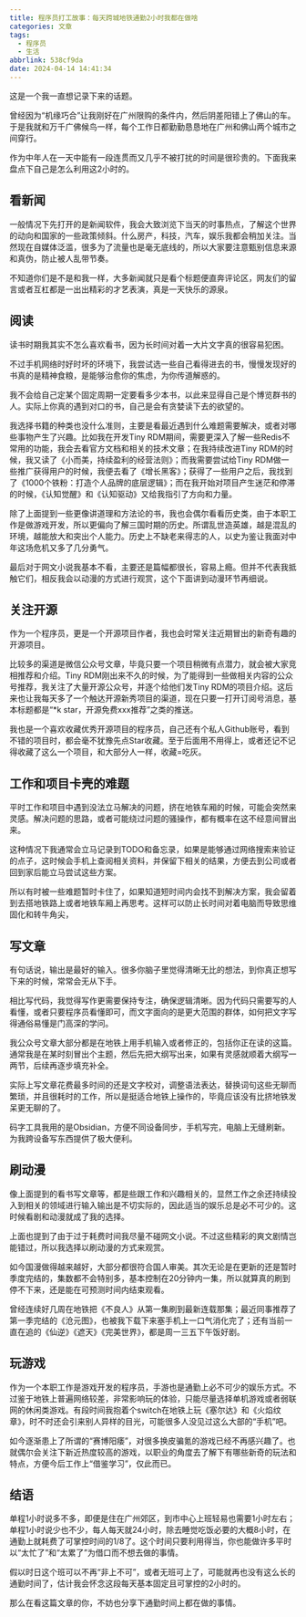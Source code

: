 ```yaml
---
title: 程序员打工故事：每天跨城地铁通勤2小时我都在做啥
categories: 文章
tags:
  - 程序员
  - 生活
abbrlink: 538cf9da
date: 2024-04-14 14:41:34
---
```

这是一个我一直想记录下来的话题。

曾经因为“机缘巧合”让我刚好在广州限购的条件内，然后阴差阳错上了佛山的车。于是我就和万千广佛候鸟一样，每个工作日都勤勤恳恳地在广州和佛山两个城市之间穿行。 

作为中年人在一天中能有一段连贯而又几乎不被打扰的时间是很珍贵的。下面我来盘点下自己是怎么利用这2小时的。

## 看新闻

一般情况下先打开的是新闻软件，我会大致浏览下当天的时事热点，了解这个世界的动向和国家的一些政策倾斜。什么房产，科技，汽车，娱乐我都会稍加关注。当然现在自媒体泛滥，很多为了流量也是毫无底线的，所以大家要注意甄别信息来源和真伪，防止被人乱带节奏。

不知道你们是不是和我一样，大多新闻就只是看个标题便直奔评论区，网友们的留言或者互杠都是一出出精彩的才艺表演，真是一天快乐的源泉。

## 阅读

读书时期我其实不怎么喜欢看书，因为长时间对着一大片文字真的很容易犯困。

不过手机网络时好时坏的环境下，我尝试选一些自己看得进去的书，慢慢发现好的书真的是精神食粮，是能够治愈你的焦虑，为你传道解惑的。

我不会给自己定某个固定周期一定要看多少本书，以此来显得自己是个博览群书的人。实际上你真的遇到对口的书，自己是会有贪婪读下去的欲望的。

我选择书籍的种类也没什么准则，主要是看最近遇到什么难题需要解决，或者对哪些事物产生了兴趣。比如我在开发Tiny RDM期间，需要更深入了解一些Redis不常用的功能，我会去看官方文档和相关的技术文章；在我持续改进Tiny RDM的时候，我又读了《小而美，持续盈利的经营法则》；而我需要尝试给Tiny RDM做一些推广获得用户的时候，我便去看了《增长黑客》；获得了一些用户之后，我找到了《1000个铁粉：打造个人品牌的底层逻辑》；而在我开始对项目产生迷茫和停滞的时候，《认知觉醒》和《认知驱动》又给我指引了方向和力量。

除了上面提到一些更像讲道理和方法论的书，我也会偶尔看看历史类，由于本职工作是做游戏开发，所以更偏向了解三国时期的历史。所谓乱世造英雄，越是混乱的环境，越能放大和突出个人能力。历史上不缺老来得志的人，以史为鉴让我面对中年这场危机又多了几分勇气。

最后对于网文小说我基本不看，主要还是篇幅都很长，容易上瘾。但并不代表我抵触它们，相反我会以动漫的方式进行观赏，这个下面讲到动漫环节再细说。

## 关注开源

作为一个程序员，更是一个开源项目作者，我也会时常关注近期冒出的新奇有趣的开源项目。

比较多的渠道是微信公众号文章，毕竟只要一个项目稍微有点潜力，就会被大家竞相推荐和介绍。Tiny RDM刚出来不久的时候，为了能得到一些做相关内容的公众号推荐，我关注了大量开源公众号，并逐个给他们发Tiny RDM的项目介绍。这后来也让我每天多了一个触达开源新秀项目的渠道，现在只要一打开订阅号消息，基本标题都是“\*k star，开源免费xxx推荐”之类的推送。

我也是一个喜欢收藏优秀开源项目的程序员，自己还有个私人Github账号，看到不错的项目时，都会毫不犹豫先点Star收藏。至于后面用不用得上，或者还记不记得收藏了这么一个项目，和大部分人一样，收藏=吃灰。

## 工作和项目卡壳的难题

平时工作和项目中遇到没法立马解决的问题，挤在地铁车厢的时候，可能会突然来灵感。解决问题的思路，或者可能绕过问题的骚操作，都有概率在这不经意间冒出来。

这种情况下我通常会立马记录到TODO和备忘录，如果是能够通过网络搜索来验证的点子，这时候会手机上查阅相关资料，并保留下相关的结果，方便去到公司或者回到家后能立马尝试这些方案。

所以有时被一些难题暂时卡住了，如果知道短时间内会找不到解决方案，我会留着到去搭地铁路上或者地铁车厢上再思考。这样可以防止长时间对着电脑而导致思维固化和转牛角尖，

## 写文章

有句话说，输出是最好的输入。很多你脑子里觉得清晰无比的想法，到你真正想写下来的时候，常常会无从下手。

相比写代码，我觉得写作更需要保持专注，确保逻辑清晰。因为代码只需要写的人看懂，或者只要程序员看懂即可，而文字面向的是更大范围的群体，如何把文字写得通俗易懂是门高深的学问。

我公众号文章大部分都是在地铁上用手机输入或者修正的，包括你正在读的这篇。通常我是在某时刻冒出个主题，然后先把大纲写出来，如果有灵感就顺着大纲写一两节，后续再逐步填充补全。

实际上写文章花费最多时间的还是文字校对，调整语法表达，替换词句这些无聊而繁琐，并且很耗时的工作，所以是挺适合地铁上操作的，毕竟应该没有比挤地铁发呆更无聊的了。

码字工具我用的是Obsidian，方便不同设备同步，手机写完，电脑上无缝刷新。为我跨设备写东西提供了极大便利。

## 刷动漫

像上面提到的看书写文章等，都是些跟工作和兴趣相关的，显然工作之余还持续投入到相关的领域进行输入输出是不切实际的，因此适当的娱乐总是必不可少的。这时候看剧和动漫就成了我的选择。

上面也提到了由于过于耗费时间我尽量不碰网文小说。不过这些精彩的爽文剧情岂能错过，所以我选择以刷动漫的方式来观赏。

如今国漫做得越来越好，大部分都很符合国人审美。其次无论是在更新的还是暂时季度完结的，集数都不会特别多，基本控制在20分钟内一集，所以就算真的刷到停不下来，还是能在可预测时间内结束观看。

曾经连续好几周在地铁把《不良人》从第一集刷到最新连载那集；最近同事推荐了第一季完结的《沧元图》，也被我下载下来塞手机上一口气消化完了；还有当前一直在追的《仙逆》《遮天》《完美世界》，都是周一三五下午饭好剧。

## 玩游戏

作为一个本职工作是游戏开发的程序员，手游也是通勤上必不可少的娱乐方式。不过鉴于地铁上普遍网络较差，非常影响玩的体验，只能尽量选择单机游戏或者弱联网的休闲类游戏。有段时间我抱着个switch在地铁上玩《塞尔达》和《火焰纹章》，时不时还会引来别人异样的目光，可能很多人没见过这么大部的“手机”吧。

如今逐渐患上了所谓的“赛博阳痿”，对很多换皮骗氪的游戏已经不再感兴趣了。也就偶尔会关注下新近热度较高的游戏，以职业的角度去了解下有哪些新奇的玩法和特点，方便今后工作上“借鉴学习”，仅此而已。

## 结语

单程1小时说多不多，即便是住在广州郊区，到市中心上班轻易也需要1小时左右；单程1小时说少也不少，每人每天就24小时，除去睡觉吃饭必要的大概8小时，在通勤上就耗费了可掌控时间的1/8了。这个时间只要利用得当，你也能做许多平时以“太忙了”和“太累了”为借口而不想去做的事情。

假以时日这个班可以不再“非上不可”，或者无班可上了，可能就再也没有这么长的通勤时间了，估计我会怀念这段每天基本固定且可掌控的2小时的。

那么在看这篇文章的你，不妨也分享下通勤时间上都在做的事情。
